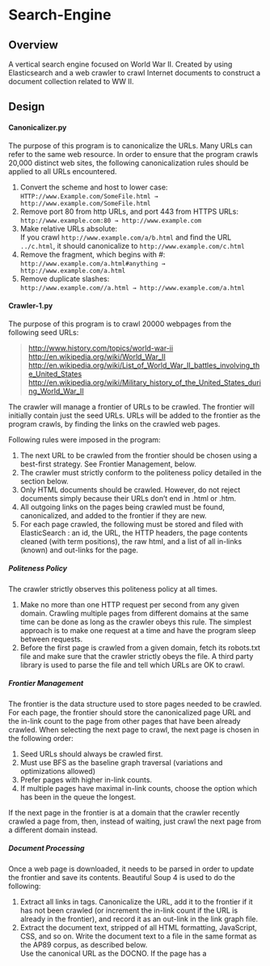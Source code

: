 # Search-Engine

## Overview

A vertical search engine focused on World War II. Created by using Elasticsearch and a web crawler to crawl Internet documents to construct a document collection related to WW II. 

## Design

#### Canonicalizer.py
The purpose of this program is to canonicalize the URLs. Many URLs can refer to the same web resource. In order to ensure that the program crawls 20,000 distinct web sites, the following canonicalization rules should be applied to all URLs encountered.

1. Convert the scheme and host to lower case:  
   ```HTTP://www.Example.com/SomeFile.html → http://www.example.com/SomeFile.html```
2. Remove port 80 from http URLs, and port 443 from HTTPS URLs:  
  ```http://www.example.com:80 → http://www.example.com```
3. Make relative URLs absolute:  
  If you crawl ```http://www.example.com/a/b.html``` and find the URL ```../c.html```, it should canonicalize to ```http://www.example.com/c.html```
4. Remove the fragment, which begins with #:  
  ```http://www.example.com/a.html#anything → http://www.example.com/a.html```
5. Remove duplicate slashes:  
  ```http://www.example.com//a.html → http://www.example.com/a.html```

#### Crawler-1.py
The purpose of this program is to crawl 20000 webpages from the following seed URLs:  
> http://www.history.com/topics/world-war-ii  
> http://en.wikipedia.org/wiki/World_War_II  
> http://en.wikipedia.org/wiki/List_of_World_War_II_battles_involving_the_United_States  
> http://en.wikipedia.org/wiki/Military_history_of_the_United_States_during_World_War_II  

The crawler will manage a frontier of URLs to be crawled. The frontier will initially contain just the seed URLs. URLs will be added to the frontier as the program crawls, by finding the links on the crawled web pages.

Following rules were imposed in the program:
1. The next URL to be crawled from the frontier should be chosen using a best-first strategy. See Frontier Management, below.
2. The crawler must strictly conform to the politeness policy detailed in the section below. 
3. Only HTML documents should be crawled. However, do not reject documents simply because their URLs don’t end in .html or .htm.
4. All outgoing links on the pages being crawled must be found, canonicalized, and added to the frontier if they are new.
5. For each page crawled, the following must be stored and filed with ElasticSearch : an id, the URL, the HTTP headers, the page contents cleaned (with term positions), the raw html, and a list of all in-links (known) and out-links for the page.

##### *Politeness Policy*
The crawler strictly observes this politeness policy at all times.

1. Make no more than one HTTP request per second from any given domain. Crawling multiple pages from different domains at the same time can be done as long as the crawler obeys this rule. The simplest approach is to make one request at a time and have the program sleep between requests.
2. Before the first page is crawled from a given domain, fetch its robots.txt file and make sure that the crawler strictly obeys the file. A third party library is used to parse the file and tell which URLs are OK to crawl.

##### *Frontier Management*
The frontier is the data structure used to store pages needed to be crawled. For each page, the frontier should store the canonicalized page URL and the in-link count to the page from other pages that have been already crawled. When selecting the next page to crawl, the next page is chosen in the following order:

1. Seed URLs should always be crawled first.
2. Must use BFS as the baseline graph traversal (variations and optimizations allowed)
3. Prefer pages with higher in-link counts.
4. If multiple pages have maximal in-link counts, choose the option which has been in the queue the longest.  

If the next page in the frontier is at a domain that the crawler recently crawled a page from, then, instead of waiting, just crawl the next page from a different domain instead.  

##### *Document Processing*
Once a web page is downloaded, it needs to be parsed in order to update the frontier and save its contents. Beautiful Soup 4 is used to do the following:

1. Extract all links in <a> tags. Canonicalize the URL, add it to the frontier if it has not been crawled (or increment the in-link count if the URL is already in the frontier), and record it as an out-link in the link graph file.
2. Extract the document text, stripped of all HTML formatting, JavaScript, CSS, and so on. Write the document text to a file in the same format as the AP89 corpus, as described below.  
   Use the canonical URL as the DOCNO. If the page has a <title> tag, store its contents in a <HEAD> element in the file. 
3. Store the entire HTTP response separately.

#### *Indexer.py*
The goal of this program is to parse the documents created by Crawler-1.py and send them to my elasticsearch instance.

#### *LinkGraph.py*
The goal of this program is to write a link graph reporting all out-links from each URL crawled and all the inlinks encountered (obviously there will be inlinks on the web that aren't discovered).

## Design Choices

#### Merging team indexes

My team used individual crawls to be merged at the end, so we had to simulate a realistic environment: merge indexes (or the crawled data) into one ES index. Merging should happen as independent agents : everyone updates the index independently while ES servers are connected. Meaning not in a Master-Slave or Server-Client manner. This is team work.

Once all team members are finished with their crawls, the documents are combined to create a vertical search engine. It is required that team computer/ES are connected are the time of merging, and that each team member runs merging code against the merged index in an independent manner (no master-slave design)

#### Vertical Search Engine

Add all 60,000 documents to an elasticsearch index, using the canonical URL as the document ID for de-duplication.

We used [Calaca](https://github.com/romansanchez/Calaca) as our interface. Our search engine allows users to enter text queries, and display elasticsearch results to those queries from our index. The result list should contain at minimum the URL to the page you crawled.

## Getting Started

* Clone this repository.
  ```
  $ git clone https://github.com/PreethiJC/Search-Engine.git
  ```
* Download and install [elasticsearch](https://www.elastic.co), and the [kibana](https://www.elastic.co/products/kibana) plugin

* Install these libraries:
  * Beautiful Soup 4
    ```
    $ pip3 install bs4
    ```
  * Elasticsearch
    ```
    $ pip3 install elasticsearch
    ```
    
## Execution
1. Follow the TODO comments to make changes in the program to ensure that it runs on your system.
2. Run the individual programs in the following order
   1. Crawler-1.py
   2. Indexer.py
   3. LinkGraph.py
   
   Example,

        $ python3 Indexer.py 

## Contributing
1. Fork it!
2. Create your feature branch: ```$ git checkout -b my-new-feature```
3. Commit your changes: ```$ git commit -am 'Add some feature' ```
4. Push to the branch: ```$ git push origin my-new-feature```
5. Submit a pull request :D

## Authors
Canonicalizer.py - Vinod Vishwanath  
The remaining .py files - Preethi Chavely

